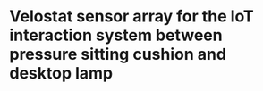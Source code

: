 # Velostat sensor array for the IoT interaction system between pressure sitting cushion and desktop lamp
 
